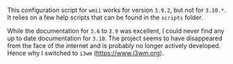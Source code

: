 This configuration script for `wmii` works for version `3.9.2`, but not for
`3.10.*`. It relies on a few help scripts that can be found in the `scripts`
folder.

While the documentation for `3.6` to `3.9` was excellent, I could never find
any up to date documentation for `3.10`. The project seems to have disappeared
from the face of the internet and is probably no longer actively developed.
Hence why I switched to `i3wm` (https://www.i3wm.org).
